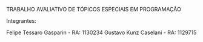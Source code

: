 TRABALHO AVALIATIVO DE TÓPICOS ESPECIAIS EM PROGRAMAÇÃO

Integrantes:

Felipe Tessaro Gasparin - RA: 1130234
Gustavo Kunz Caselani - RA: 1129715
